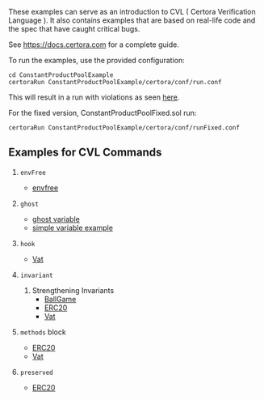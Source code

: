 

These examples can serve as an introduction to CVL ( Certora Verification Language ).
It also contains examples that are based on real-life code and the spec that have caught critical bugs.

See https://docs.certora.com for a complete guide. 


To run the examples, use the provided configuration: 
```
cd ConstantProductPoolExample 
certoraRun ConstantProductPoolExample/certora/conf/run.conf 
```

This will result in a run with violations as seen [here](https://prover.certora.com/output/40726/b2c63e002e864e9d94b6ee03bf49cef0?anonymousKey=b8b428b78410796d656109f8f2b6436202e139f5).

For the fixed version, ConstantProductPoolFixed.sol run:
```
certoraRun ConstantProductPoolExample/certora/conf/runFixed.conf 
```

## Examples for CVL Commands
1. `envFree` 
   - [envfree](https://github.com/Certora/Examples/tree/master/CVLByExample/ERC20#:~:text=ERC20.spec%20as-,envfree,-but%20it%20refers)

2. `ghost`
   - [ghost variable](https://docs.certora.com/en/latest/docs/confluence/anatomy/definitions.html?highlight=ghost#basic-definitions )
   - [simple variable example](https://github.com/Certora/Examples/blob/2d729bcc944a776d94676a86044163fb545df28e/CVLByExample/ERC20/certora/spec/ERC20.spec#L115)

3. `hook`
   - [Vat](https://github.com/Certora/Examples/blob/sitvanit/add-fund-eq-of-dai/CVLByExample/fund-eq-of-dai-certora)

4. `invariant`
   1. Strengthening Invariants 
      - [BallGame](https://github.com/Certora/Examples/blob/master/CVLByExample/BallGame)
      - [ERC20](https://github.com/Certora/Examples/blob/master/CVLByExample/ERC20)
      - [Vat](https://github.com/Certora/Examples/blob/sitvanit/add-fund-eq-of-dai/CVLByExample/fund-eq-of-dai-certora)

5. `methods` block 
   - [ERC20](https://github.com/Certora/Examples/blob/master/CVLByExample/ERC20)
   - [Vat](https://github.com/Certora/Examples/blob/sitvanit/add-fund-eq-of-dai/CVLByExample/fund-eq-of-dai-certora)

6. `preserved`
   - [ERC20](https://github.com/Certora/Examples/blob/master/CVLByExample/ERC20)